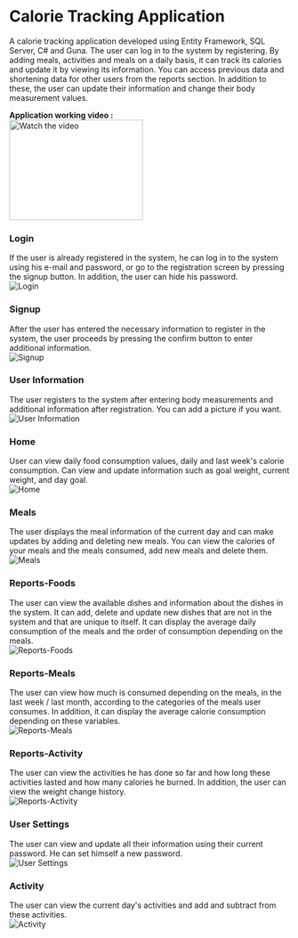 # Calorie Tracking Application

A calorie tracking application developed using Entity Framework, SQL Server, C# and Guna. The user can log in to the system by registering. By adding meals, activities and meals on a daily basis, it can track its calories and update it by viewing its information. You can access previous data and shortening data for other users from the reports section. In addition to these, the user can update their information and change their body measurement values.  

**Application working video :**  
<a href="https://www.youtube.com/embed/s6OG5LKKVh0" target="_blank">
 <img src="http://img.youtube.com/vi/s6OG5LKKVh0/mqdefault.jpg" alt="Watch the video" width="240" height="180"/>
</a>

### Login
If the user is already registered in the system, he can log in to the system using his e-mail and password, or go to the registration screen by pressing the signup button. In addition, the user can hide his password.  
![Login](/Git%20Images/Login.png)  

### Signup
After the user has entered the necessary information to register in the system, the user proceeds by pressing the confirm button to enter additional information.  
![Signup](/Git%20Images/Signup.png)  

### User Information
The user registers to the system after entering body measurements and additional information after registration. You can add a picture if you want.  
![User Information](/Git%20Images/User%20Information.png)  

### Home
User can view daily food consumption values, daily and last week's calorie consumption. Can view and update information such as goal weight, current weight, and day goal.  
![Home](/Git%20Images/Home.png)  

### Meals
The user displays the meal information of the current day and can make updates by adding and deleting new meals. You can view the calories of your meals and the meals consumed, add new meals and delete them.  
![Meals](/Git%20Images/Meals.png)  

### Reports-Foods
The user can view the available dishes and information about the dishes in the system. It can add, delete and update new dishes that are not in the system and that are unique to itself. It can display the average daily consumption of the meals and the order of consumption depending on the meals.  
![Reports-Foods](/Git%20Images/Reports-Foods.png)  

### Reports-Meals
The user can view how much is consumed depending on the meals, in the last week / last month, according to the categories of the meals user consumes. In addition, it can display the average calorie consumption depending on these variables.  
![Reports-Meals](/Git%20Images/Reports-Meals.png)  

### Reports-Activity
The user can view the activities he has done so far and how long these activities lasted and how many calories he burned. In addition, the user can view the weight change history.  
![Reports-Activity](/Git%20Images/Reports-Activity.png)  

### User Settings
The user can view and update all their information using their current password. He can set himself a new password.  
![User Settings](/Git%20Images/User%20Settings.png)  

### Activity
The user can view the current day's activities and add and subtract from these activities.  
![Activity](/Git%20Images/Reports-Activity.png)  